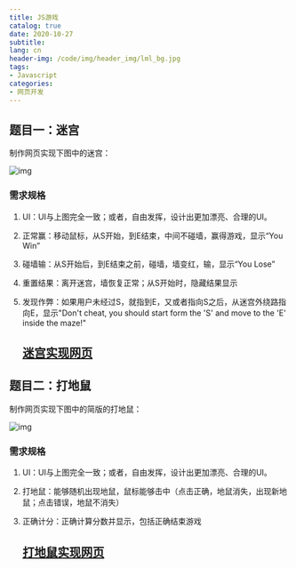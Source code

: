 ```yaml
---
title: JS游戏
catalog: true
date: 2020-10-27
subtitle: 
lang: cn
header-img: /code/img/header_img/lml_bg.jpg
tags:
- Javascript
categories:
- 网页开发
---
```


## 题目一：迷宫

制作网页实现下图中的迷宫：

![img](maze.png)

### 需求规格

1. UI：UI与上图完全一致；或者，自由发挥，设计出更加漂亮、合理的UI。

2. 正常赢：移动鼠标，从S开始，到E结束，中间不碰墙，赢得游戏，显示“You Win”

3. 碰墙输：从S开始后，到E结束之前，碰墙，墙变红，输，显示“You Lose”

4. 重置结果：离开迷宫，墙恢复正常；从S开始时，隐藏结果显示

5. 发现作弊：如果用户未经过S，就指到E，又或者指向S之后，从迷宫外绕路指向E，显示"Don't cheat, you should start form the 'S' and move to the 'E' inside the maze!"

   ## [迷宫实现网页](http://hungyam.gitee.io/code/p/two-game-by-javascript/index1.html)

## 题目二：打地鼠

制作网页实现下图中的简版的打地鼠：

![img](mole.png)

### 需求规格

1. UI：UI与上图完全一致；或者，自由发挥，设计出更加漂亮、合理的UI。

2. 打地鼠：能够随机出现地鼠，鼠标能够击中（点击正确，地鼠消失，出现新地鼠；点击错误，地鼠不消失）

3. 正确计分：正确计算分数并显示，包括正确结束游戏

   ## [打地鼠实现网页](http://hungyam.gitee.io/code/p/two-game-by-javascript/index2.html)

